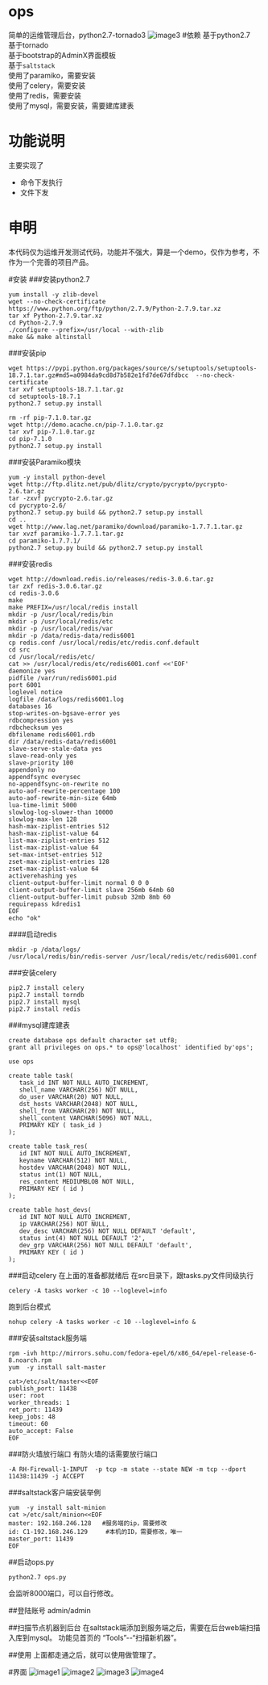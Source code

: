 # ops
简单的运维管理后台，python2.7-tornado3
![image3](https://github.com/cnkedao/ops/raw/master/1/3.jpg)
#依赖
基于python2.7    
基于tornado    
基于bootstrap的AdminX界面模板    
基于`saltstack`    
使用了paramiko，需要安装    
使用了celery，需要安装    
使用了redis，需要安装    
使用了mysql，需要安装，需要建库建表

# 功能说明
主要实现了
* 命令下发执行
* 文件下发

# 申明
本代码仅为运维开发测试代码，功能并不强大，算是一个demo，仅作为参考，不作为一个完善的项目产品。

#安装
###安装python2.7
```
yum install -y zlib-devel
wget --no-check-certificate https://www.python.org/ftp/python/2.7.9/Python-2.7.9.tar.xz
tar xf Python-2.7.9.tar.xz
cd Python-2.7.9
./configure --prefix=/usr/local --with-zlib
make && make altinstall
```
###安装pip
```
wget https://pypi.python.org/packages/source/s/setuptools/setuptools-18.7.1.tar.gz#md5=a0984da9cd8d7b582e1fd7de67dfdbcc  --no-check-certificate
tar xvf setuptools-18.7.1.tar.gz
cd setuptools-18.7.1
python2.7 setup.py install

rm -rf pip-7.1.0.tar.gz
wget http://demo.acache.cn/pip-7.1.0.tar.gz
tar xvf pip-7.1.0.tar.gz
cd pip-7.1.0
python2.7 setup.py install
```

###安装Paramiko模块
```
yum -y install python-devel
wget http://ftp.dlitz.net/pub/dlitz/crypto/pycrypto/pycrypto-2.6.tar.gz
tar -zxvf pycrypto-2.6.tar.gz
cd pycrypto-2.6/
python2.7 setup.py build && python2.7 setup.py install
cd ..
wget http://www.lag.net/paramiko/download/paramiko-1.7.7.1.tar.gz
tar xvzf paramiko-1.7.7.1.tar.gz
cd paramiko-1.7.7.1/
python2.7 setup.py build && python2.7 setup.py install
```

###安装redis
```
wget http://download.redis.io/releases/redis-3.0.6.tar.gz
tar zxf redis-3.0.6.tar.gz
cd redis-3.0.6
make
make PREFIX=/usr/local/redis install
mkdir -p /usr/local/redis/bin
mkdir -p /usr/local/redis/etc
mkdir -p /usr/local/redis/var
mkdir -p /data/redis-data/redis6001
cp redis.conf /usr/local/redis/etc/redis.conf.default
cd src
cd /usr/local/redis/etc/
cat >> /usr/local/redis/etc/redis6001.conf <<'EOF'
daemonize yes
pidfile /var/run/redis6001.pid
port 6001
loglevel notice
logfile /data/logs/redis6001.log
databases 16
stop-writes-on-bgsave-error yes
rdbcompression yes
rdbchecksum yes
dbfilename redis6001.rdb
dir /data/redis-data/redis6001
slave-serve-stale-data yes
slave-read-only yes
slave-priority 100
appendonly no
appendfsync everysec
no-appendfsync-on-rewrite no
auto-aof-rewrite-percentage 100
auto-aof-rewrite-min-size 64mb
lua-time-limit 5000
slowlog-log-slower-than 10000
slowlog-max-len 128
hash-max-ziplist-entries 512
hash-max-ziplist-value 64
list-max-ziplist-entries 512
list-max-ziplist-value 64
set-max-intset-entries 512
zset-max-ziplist-entries 128
zset-max-ziplist-value 64
activerehashing yes
client-output-buffer-limit normal 0 0 0
client-output-buffer-limit slave 256mb 64mb 60
client-output-buffer-limit pubsub 32mb 8mb 60
requirepass kdredis1
EOF
echo "ok"
```

####启动redis
```
mkdir -p /data/logs/
/usr/local/redis/bin/redis-server /usr/local/redis/etc/redis6001.conf
```

###安装celery
```
pip2.7 install celery
pip2.7 install torndb
pip2.7 install mysql
pip2.7 install redis
```

###mysql建库建表
```
create database ops default character set utf8;
grant all privileges on ops.* to ops@'localhost' identified by'ops';

use ops

create table task(
   task_id INT NOT NULL AUTO_INCREMENT,
   shell_name VARCHAR(256) NOT NULL,
   do_user VARCHAR(20) NOT NULL,
   dst_hosts VARCHAR(2048) NOT NULL,
   shell_from VARCHAR(20) NOT NULL,
   shell_content VARCHAR(5096) NOT NULL,
   PRIMARY KEY ( task_id )
);

create table task_res(
   id INT NOT NULL AUTO_INCREMENT,
   keyname VARCHAR(512) NOT NULL,
   hostdev VARCHAR(2048) NOT NULL,
   status int(1) NOT NULL,
   res_content MEDIUMBLOB NOT NULL,
   PRIMARY KEY ( id )
);

create table host_devs(
   id INT NOT NULL AUTO_INCREMENT,
   ip VARCHAR(256) NOT NULL,
   dev_desc VARCHAR(256) NOT NULL DEFAULT 'default',
   status int(4) NOT NULL DEFAULT '2',
   dev_grp VARCHAR(256) NOT NULL DEFAULT 'default',
   PRIMARY KEY ( id )
);

```

###启动celery
在上面的准备都就绪后
在src目录下，跟tasks.py文件同级执行
```
celery -A tasks worker -c 10 --loglevel=info
```
跑到后台模式
```
nohup celery -A tasks worker -c 10 --loglevel=info &
```
###安装saltstack服务端
```
rpm -ivh http://mirrors.sohu.com/fedora-epel/6/x86_64/epel-release-6-8.noarch.rpm
yum  -y install salt-master

cat>/etc/salt/master<<EOF
publish_port: 11438     
user: root                     
worker_threads: 1               
ret_port: 11439                
keep_jobs: 48                  
timeout: 60                     
auto_accept: False
EOF
```

###防火墙放行端口
有防火墙的话需要放行端口
```
-A RH-Firewall-1-INPUT  -p tcp -m state --state NEW -m tcp --dport 11438:11439 -j ACCEPT
```

###saltstack客户端安装举例
```
yum  -y install salt-minion
cat >/etc/salt/minion<<EOF
master: 192.168.246.128   #服务端的ip，需要修改    
id: C1-192.168.246.129     #本机的ID，需要修改，唯一     
master_port: 11439         
EOF
```

##启动ops.py
```
python2.7 ops.py
```
会监听8000端口，可以自行修改。

##登陆账号
admin/admin

##扫描节点机器到后台
在saltstack端添加到服务端之后，需要在后台web端扫描入库到mysql。
功能见首页的 “Tools”--“扫描新机器”。

##使用
上面都走通之后，就可以使用做管理了。

#界面
![image1](https://github.com/cnkedao/ops/raw/master/1/1.jpg)
![image2](https://github.com/cnkedao/ops/raw/master/1/2.jpg)
![image3](https://github.com/cnkedao/ops/raw/master/1/3.jpg)
![image4](https://github.com/cnkedao/ops/raw/master/1/4.jpg)